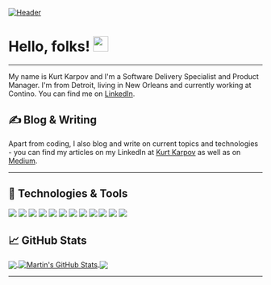 [![Header](/karpovks/images/header-01.jpg "Header")](https://www.kurtkarpov.com/)

# Hello, folks! <img src=../karpovks/images/waving_hand_400px.gif width="30px">
---
My name is Kurt Karpov and I'm a Software Delivery Specialist and Product Manager. I'm from Detroit, living in New Orleans and currently working at Contino. You can find me on [LinkedIn](https://www.linkedin.com/in/kurtkarpov/).

## &#x270d; Blog & Writing

Apart from coding, I also blog and write on current topics and technologies - you can find my articles on my LinkedIn at [Kurt Karpov](https://linkedin.com/in/kurtkarpov/) as well as on [Medium](https://medium.com/@kurtskarpov).

---
## 🔧 Technologies & Tools
![](https://img.shields.io/badge/Tools-Docker-informational?style=flat&logo=docker&logoColor=white&color=2bbc8a)
![](https://img.shields.io/badge/Tools-Hugo-informational?style=flat&logo=hugo&logoColor=white&color=2bbc8a)
![](https://img.shields.io/badge/Skills-Agile-informational?style=flat&logo=agile&logoColor=white&color=2bbc8a)
![](https://img.shields.io/badge/Skills-Scrum-informational?style=flat&logo=agile&logoColor=white&color=2bbc8a)
![](https://img.shields.io/badge/Skills-SAFe-informational?style=flat&logo=agile&logoColor=white&color=2bbc8a)
![](https://img.shields.io/badge/Management-Product-informational?style=flat&logo=product&logoColor=white&color=2bbc8a)
![](https://img.shields.io/badge/Management-Program-informational?style=flat&logo=product&logoColor=white&color=2bbc8a)
![](https://img.shields.io/badge/Management-Project-informational?style=flat&logo=product&logoColor=white&color=2bbc8a)
![](https://img.shields.io/badge/Op_Models-Cloud_Adoption-informational?style=flat&logo=amazon&logoColor=white&color=2bbc8a)
![](https://img.shields.io/badge/Op_Models-SRE-informational?style=flat&logo=google&logoColor=white&color=2bbc8a)
![](https://img.shields.io/badge/Knowledge_Area-Security-informational?style=flat&logo=adblock&logoColor=white&color=2bbc8a)
![](https://img.shields.io/badge/Knowledge_Area-FinOps-informational?style=flat&logo=bitcoin&logoColor=white&color=2bbc8a)

## &#x1f4c8; GitHub Stats

<a href="https://github.com/karpovks/karpovks">
  <img align="center" src="https://github-readme-stats.vercel.app/api/top-langs/?username=karpovks&title_color=ffffff&text_color=c9cacc&icon_color=2bbc8a&bg_color=1d1f21&langs_count=5" />
</a>

<a href="https://github.com/karpovks/karpovks">
  <img align="center" src="https://github-readme-stats.vercel.app/api?username=karpovks&show_icons=true&line_height=27&count_private=true&title_color=ffffff&text_color=c9cacc&icon_color=2bbc8a&bg_color=1d1f21" alt="Martin's GitHub Stats" />
</a>

<a href="https://github.com/karpovks/website">
  <img align="center" src="https://github-readme-stats.vercel.app/api/pin/?username=karpovks&repo=website&title_color=ffffff&text_color=c9cacc&icon_color=2bbc8a&bg_color=1d1f21" />
</a>


<!-- <a href="https://github.com/karpovks/general">
  <img align="center" src="https://github-readme-stats.vercel.app/api/pin/?username=karpovks&repo=genral&title_color=ffffff&text_color=c9cacc&icon_color=2bbc8a&bg_color=1d1f21" />
</a>     -->

---

<!--
**karpovks/karpovks** is a ✨ _special_ ✨ repository because its `README.md` (this file) appears on your GitHub profile.

Here are some ideas to get you started:

- 🔭 I’m currently working on ...
- 🌱 I’m currently learning ...
- 👯 I’m looking to collaborate on ...
- 🤔 I’m looking for help with ...
- 💬 Ask me about ...
- 📫 How to reach me: ...
- 😄 Pronouns: ...
- ⚡ Fun fact: ...
-->
